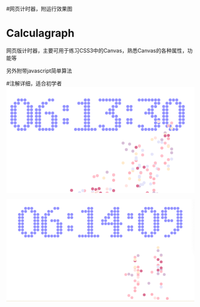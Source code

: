 #网页计时器，附运行效果图
# Calculagraph


网页版计时器，主要可用于练习CSS3中的Canvas，熟悉Canvas的各种属性，功能等

另外附带javascript简单算法

#注解详细，适合初学者
![image](https://github.com/EZFY/Calculagraph/blob/master/image/997910456890CF76300D4CA8DE8AB70A.png)

![omage](https://github.com/EZFY/Calculagraph/blob/master/image/32E8254917EF1F7A01DA7AFE13BDC100.png)
